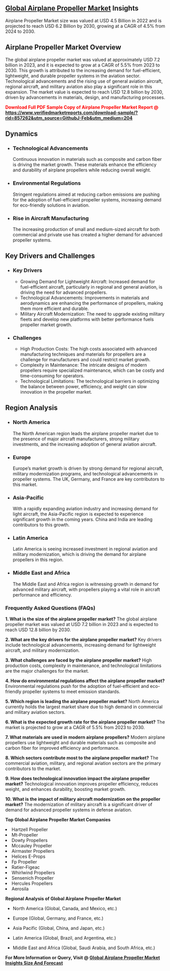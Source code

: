 <h2><a href="https://www.verifiedmarketreports.com/download-sample/?rid=857262&amp;utm_source=GithubJ&amp;utm_medium=204" target="_blank">Global Airplane Propeller Market</a> Insights</h2><p>Airplane Propeller Market size was valued at USD 4.5 Billion in 2022 and is projected to reach USD 6.2 Billion by 2030, growing at a CAGR of 4.5% from 2024 to 2030.</p><p> <h2>Airplane Propeller Market Overview</h2> <p>The global airplane propeller market was valued at approximately USD 7.2 billion in 2023, and it is expected to grow at a CAGR of 5.5% from 2023 to 2030. This growth is attributed to the increasing demand for fuel-efficient, lightweight, and durable propeller systems in the aviation sector. Technological advancements and the rising use of general aviation aircraft, regional aircraft, and military aviation also play a significant role in this expansion. The market value is expected to reach USD 12.8 billion by 2030, driven by advancements in materials, design, and manufacturing processes.</p> <p><strong><p><span class=""><span style="color: #ff0000;"><strong>Download Full PDF Sample Copy of Airplane Propeller Market Report</strong> @ </span><a href="https://www.verifiedmarketreports.com/download-sample/?rid=857262&amp;utm_source=GithubJ-Feb&amp;utm_medium=204" target="_blank">https://www.verifiedmarketreports.com/download-sample/?rid=857262&amp;utm_source=GithubJ-Feb&amp;utm_medium=204</a></span></p></strong></p> <h2>Dynamics</h2> <ul> <li><h3>Technological Advancements</h3>Continuous innovation in materials such as composite and carbon fiber is driving the market growth. These materials enhance the efficiency and durability of airplane propellers while reducing overall weight.</li> <li><h3>Environmental Regulations</h3>Stringent regulations aimed at reducing carbon emissions are pushing for the adoption of fuel-efficient propeller systems, increasing demand for eco-friendly solutions in aviation.</li> <li><h3>Rise in Aircraft Manufacturing</h3>The increasing production of small and medium-sized aircraft for both commercial and private use has created a higher demand for advanced propeller systems.</li> </ul> <h2>Key Drivers and Challenges</h2> <ul> <li><h3>Key Drivers</h3> <ul> <li>Growing Demand for Lightweight Aircraft: Increased demand for fuel-efficient aircraft, particularly in regional and general aviation, is driving the need for advanced propellers.</li> <li>Technological Advancements: Improvements in materials and aerodynamics are enhancing the performance of propellers, making them more efficient and durable.</li> <li>Military Aircraft Modernization: The need to upgrade existing military fleets and develop new platforms with better performance fuels propeller market growth.</li> </ul> </li> <li><h3>Challenges</h3> <ul> <li>High Production Costs: The high costs associated with advanced manufacturing techniques and materials for propellers are a challenge for manufacturers and could restrict market growth.</li> <li>Complexity in Maintenance: The intricate designs of modern propellers require specialized maintenance, which can be costly and time-consuming for operators.</li> <li>Technological Limitations: The technological barriers in optimizing the balance between power, efficiency, and weight can slow innovation in the propeller market.</li> </ul> </li> </ul> <h2>Region Analysis</h2> <ul> <li><h3>North America</h3>The North American region leads the airplane propeller market due to the presence of major aircraft manufacturers, strong military investments, and the increasing adoption of general aviation aircraft.</li> <li><h3>Europe</h3>Europe’s market growth is driven by strong demand for regional aircraft, military modernization programs, and technological advancements in propeller systems. The UK, Germany, and France are key contributors to this market.</li> <li><h3>Asia-Pacific</h3>With a rapidly expanding aviation industry and increasing demand for light aircraft, the Asia-Pacific region is expected to experience significant growth in the coming years. China and India are leading contributors to this growth.</li> <li><h3>Latin America</h3>Latin America is seeing increased investment in regional aviation and military modernization, which is driving the demand for airplane propellers in this region.</li> <li><h3>Middle East and Africa</h3>The Middle East and Africa region is witnessing growth in demand for advanced military aircraft, with propellers playing a vital role in aircraft performance and efficiency.</li> </ul> <h3>Frequently Asked Questions (FAQs)</h3> <p><strong>1. What is the size of the airplane propeller market?</strong> The global airplane propeller market was valued at USD 7.2 billion in 2023 and is expected to reach USD 12.8 billion by 2030.</p> <p><strong>2. What are the key drivers for the airplane propeller market?</strong> Key drivers include technological advancements, increasing demand for lightweight aircraft, and military modernization.</p> <p><strong>3. What challenges are faced by the airplane propeller market?</strong> High production costs, complexity in maintenance, and technological limitations are the major challenges for the market.</p> <p><strong>4. How do environmental regulations affect the airplane propeller market?</strong> Environmental regulations push for the adoption of fuel-efficient and eco-friendly propeller systems to meet emission standards.</p> <p><strong>5. Which region is leading the airplane propeller market?</strong> North America currently holds the largest market share due to high demand in commercial and military aviation sectors.</p> <p><strong>6. What is the expected growth rate for the airplane propeller market?</strong> The market is projected to grow at a CAGR of 5.5% from 2023 to 2030.</p> <p><strong>7. What materials are used in modern airplane propellers?</strong> Modern airplane propellers use lightweight and durable materials such as composite and carbon fiber for improved efficiency and performance.</p> <p><strong>8. Which sectors contribute most to the airplane propeller market?</strong> The commercial aviation, military, and regional aviation sectors are the primary contributors to the market.</p> <p><strong>9. How does technological innovation impact the airplane propeller market?</strong> Technological innovation improves propeller efficiency, reduces weight, and enhances durability, boosting market growth.</p> <p><strong>10. What is the impact of military aircraft modernization on the propeller market?</strong> The modernization of military aircraft is a significant driver of demand for advanced propeller systems in defense aviation.</p> </p><p><strong>Top Global Airplane Propeller Market Companies</strong></p><div data-test-id=""><p><li>Hartzell Propeller</li><li> Mt-Propeller</li><li> Dowty Propellers</li><li> Mccauley Propeller</li><li> Airmaster Propellers</li><li> Helices E-Props</li><li> Fp Propeller</li><li> Ratier-Figeac</li><li> Whirlwind Propellers</li><li> Sensenich Propeller</li><li> Hercules Propellers</li><li> Aerosila</li></p><div><strong>Regional Analysis of&nbsp;Global Airplane Propeller Market</strong></div><ul><li dir="ltr"><p dir="ltr">North America&nbsp;(Global, Canada, and Mexico, etc.)</p></li><li dir="ltr"><p dir="ltr">Europe (Global, Germany, and France, etc.)</p></li><li dir="ltr"><p dir="ltr">Asia Pacific&nbsp;(Global, China, and Japan, etc.)</p></li><li dir="ltr"><p dir="ltr">Latin America&nbsp;(Global, Brazil, and Argentina, etc.)</p></li><li dir="ltr">Middle East and Africa&nbsp;(Global, Saudi Arabia, and South Africa, etc.)</li></ul><p><strong>For More Information or Query, Visit @&nbsp;</strong><strong><a href="https://www.verifiedmarketreports.com/product/airplane-propeller-market/?utm_source=GithubJ&amp;utm_medium=204" target="_blank">Global Airplane Propeller Market Insights Size And Forecast</a></strong></p></div>

